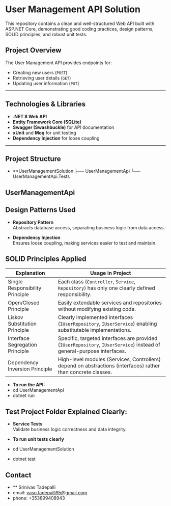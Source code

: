 ﻿# User Management API Solution

This repository contains a clean and well-structured Web API built with ASP.NET Core, demonstrating good coding practices, design patterns, SOLID principles, and robust unit tests.


## Project Overview

The User Management API provides endpoints for:

- Creating new users (`POST`)
- Retrieving user details (`GET`)
- Updating user information (`PUT`)

---

## Technologies & Libraries

- **.NET 8 Web API**
- **Entity Framework Core (SQLite)**
- **Swagger (Swashbuckle)** for API documentation
- **xUnit** and **Moq** for unit testing
- **Dependency Injection** for loose coupling

---

## Project Structure 

- **UserManagementSolution
    ├── UserManagementApi
    └── UserManagementApi.Tests

## UserManagementApi

## Design Patterns Used

- **Repository Pattern**  
  Abstracts database access, separating business logic from data access.

- **Dependency Injection**  
  Ensures loose coupling, making services easier to test and maintain.


##  SOLID Principles Applied

 | Explanation                                    | Usage in Project                                 |
 |------------------------------------------------|--------------------------------------------------|
 | Single Responsibility Principle                | Each class (`Controller`, `Service`, `Repository`) has only one clearly defined responsibility. |
 | Open/Closed Principle                          | Easily extendable services and repositories without modifying existing code. |
 | Liskov Substitution Principle                  | Clearly implemented interfaces (`IUserRepository`, `IUserService`) enabling substitutable implementations. |
 | Interface Segregation Principle                | Specific, targeted interfaces are provided (`IUserRepository`, `IUserService`) instead of general-purpose interfaces. |
 | Dependency Inversion Principle                 | High-level modules (Services, Controllers) depend on abstractions (interfaces) rather than concrete classes. |

- **To run the API:**
- cd UserManagementApi
- dotnet run



##  Test Project Folder Explained Clearly:

- **Service Tests**  
  Validate business logic correctness and data integrity.

- **To run unit tests clearly**
- cd UserManagementSolution
- dotnet test



##  Contact

- ** Srinivas Tadepalli
- email: vasu.tadepalli95@gmail.com
- phone: +353899408943
